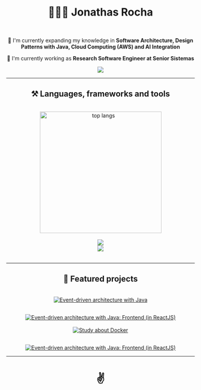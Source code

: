 <h1 align="center">
  👨🏾‍💻 Jonathas Rocha
</h1>

<br/>

<div align="center">
 
  🌱 I'm currently expanding my knowledge in **Software Architecture, Design Patterns with Java, Cloud Computing (AWS) and AI Integration**

  🔭 I'm currently working as **Research Software Engineer at Senior Sistemas**

  <a href="https://linkedin.com/in/jonathasrochadesouza" target="_blank">
    <img src="https://img.shields.io/badge/LinkedIn-0077B5?style=for-the-badge&logo=linkedin&logoColor=white" target="_blank" />
  </a>

<hr/>
 
<h2 align="center" style="border-bottom: none;">⚒️ Languages, frameworks and tools</h2>

<br/>

<div align=center>
  <img width=325 align="center" src="https://github-readme-stats-salesp07.vercel.app/api/top-langs/?username=jonathasrochadesouza&hide=HTML&langs_count=8&layout=compact&theme=react&border_radius=10&size_weight=0.5&count_weight=0.5&exclude_repo=github-readme-stats" alt="top langs" />
</div>

<br/>

<div align="center">
    <img src="https://skillicons.dev/icons?i=java,aws,postgres,github,javascript,typescript,express,firebase,mongodb,docker" /><br/>
    <img src="https://skillicons.dev/icons?i=nodejs,angular,react,bootstrap,html,css,vscode,figma,tailwind,git" /><br/>
    <!-- nextjs, python -->
</div>

<br/>
<hr/>

<h2 align="center" style="border-bottom: none;">💫 Featured projects</h2>
<br/>

<div align="center">
  <div align="center" style="width: 100%; display: flex; justify-content: center; align-items: center; gap: 30px; flex-wrap: wrap;">
    <a href="https://github.com/jonathasrochadesouza/hcm-challenge-senior-backend">
      <img src="https://github-readme-stats.vercel.app/api/pin/?username=jonathasrochadesouza&repo=hcm-challenge-senior-backend&theme=react&border_radius=10" alt="Event-driven architecture with Java"/>
    </a>
    <a href="https://github.com/jonathasrochadesouza/hcm-challenge-senior-frontend">
      <img src="https://github-readme-stats.vercel.app/api/pin/?username=jonathasrochadesouza&repo=hcm-challenge-senior-frontend&theme=react&border_radius=10" alt="Event-driven architecture with Java: Frontend (in ReactJS)"/>
    </a>
  </div>

  <br/>

  <div align="center" style="width: 100%; display: flex; justify-content: center; align-items: center; gap: 30px; flex-wrap: wrap;">
    <a href="https://github.com/jonathasrochadesouza/docker-know">
      <img src="https://github-readme-stats.vercel.app/api/pin/?username=jonathasrochadesouza&repo=docker-know&theme=react&border_radius=10" alt="Study about Docker"/>
    </a>
    <a href="https://github.com/jonathasrochadesouza/ci-docker-travis-basic-back">
      <img src="https://github-readme-stats.vercel.app/api/pin/?username=jonathasrochadesouza&repo=ci-docker-travis-basic-back&theme=react&border_radius=10" alt="Event-driven architecture with Java: Frontend (in ReactJS)"/>
    </a>
  </div>
</div>

<hr/>

<h1 align="center">
     ✌️
</h1>

<br/>
